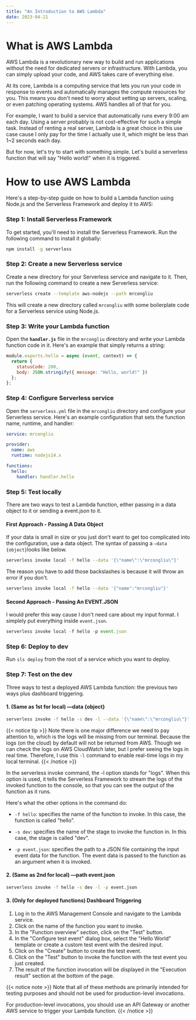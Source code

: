 ```yaml
---
title: "An Introduction to AWS Lambda"
date: 2023-04-21
---
```

# What is AWS Lambda

AWS Lambda is a revolutionary new way to build and run applications without the need for dedicated servers or infrastructure. With Lambda, you can simply upload your code, and AWS takes care of everything else.

At its core, Lambda is a computing service that lets you run your code in response to events and automatically manages the compute resources for you. This means you don't need to worry about setting up servers, scaling, or even patching operating systems. AWS handles all of that for you.

For example, I want to build a service that automatically runs every 9:00 am each day. Using a server probably is not cost-effective for such a simple task. Instead of renting a real server, Lambda is a great choice in this use case cause I only pay for the time I actually use it, which might be less than 1~2 seconds each day.

But for now, let's try to start with something simple. Let's build a serverless function that will say "Hello world!" when it is triggered.

# How to use AWS Lambda

Here's a step-by-step guide on how to build a Lambda function using Node.js and the Serverless Framework and deploy it to AWS:

### Step 1: Install Serverless Framework

To get started, you'll need to install the Serverless Framework. Run the following command to install it globally:

```bash
npm install -g serverless
```

### Step 2: Create a new Serverless service

Create a new directory for your Serverless service and navigate to it. Then, run the following command to create a new Serverless service:

```bash
serverless create --template aws-nodejs --path mrcongliu
```

This will create a new directory called `mrcongliu` with some boilerplate code for a Serverless service using Node.js.

### Step 3: Write your Lambda function

Open the **`handler.js`** file in the `mrcongliu` directory and write your Lambda function code in it. Here's an example that simply returns a string:

```jsx
module.exports.hello = async (event, context) => {
  return {
    statusCode: 200,
    body: JSON.stringify({ message: "Hello, world!" })
  };
};
```

### Step 4: Configure Serverless service

Open the `serverless.yml` file in the `mrcongliu` directory and configure your Serverless service. Here's an example configuration that sets the function name, runtime, and handler:

```yaml
service: mrcongliu

provider:
  name: aws
  runtime: nodejs14.x

functions:
  hello:
    handler: handler.hello
```

### Step 5: Test locally

There are two ways to test a Lambda function, either passing in a data object to it or sending a event.json to it. 

#### First Approach - Passing A Data Object

If your data is small in size or you just don't want to get too complicated into the configuration, use a data object. The syntax of passing a `—data {object}`looks like below.
     
```bash
serverless invoke local -f hello --data '{\"name\":\"mrcongliu\"}'
```

The reason you have to add those backslashes is because it will throw an error if you don't.

```bash
serverless invoke local -f hello --data '{"name":"mrcongliu"}'
```
#### Second Approach - Passing An EVENT.JSON
I would prefer this way cause I don't need care about my input format. I simplely put everything inside `event.json`.

```jsx
serverless invoke local -f hello -p event.json
```

### Step 6: Deploy to dev

Run `sls deploy` from the root of a service which you want to deploy.

### Step 7: Test on the dev

Three ways to test a deployed AWS Lambda function: the previous two ways plus dashboard triggering.

#### 1. (Same as 1st for local) —data {object} 
    
```bash
serverless invoke -f hello -s dev -l --data '{\"name\":\"mrcongliu\"}'
```
{{< notice tip >}}
Note there is one major difference we need to pay attention to, which is the logs will be missing from our terminal. Because the logs (on the cloud) by default will not be returned from AWS. Though we can check the logs on AWS CloudWatch later, but I prefer seeing the logs in real time. Therefore, I use this `-l` command to enable real-time logs in my local terminal.
{{< /notice >}}

In the serverless invoke command, the -l option stands for "logs". When this option is used, it tells the Serverless Framework to stream the logs of the invoked function to the console, so that you can see the output of the function as it runs.

Here's what the other options in the command do:

- `-f hello`: specifies the name of the function to invoke. In this case, the function is called "hello".

- `-s dev`: specifies the name of the stage to invoke the function in. In this case, the stage is called "dev".

- `-p event.json`: specifies the path to a JSON file containing the input event data for the function. The event data is passed to the function as an argument when it is invoked.

#### 2. (Same as 2nd for local) —path event.json

```bash
serverless invoke -f hello -s dev -l -p event.json
```

#### 3. (Only for deployed functions) Dashboard Triggering

1. Log in to the AWS Management Console and navigate to the Lambda service.
2. Click on the name of the function you want to invoke.
3. In the "Function overview" section, click on the "Test" button.
4. In the "Configure test event" dialog box, select the "Hello World" template or create a custom test event with the desired input.
5. Click on the "Create" button to create the test event.
6. Click on the "Test" button to invoke the function with the test event you just created.
7. The result of the function invocation will be displayed in the "Execution result" section at the bottom of the page.
    
{{< notice note >}}
Note that all of these methods are primarily intended for testing purposes and should not be used for production-level invocations. 

For production-level invocations, you should use an API Gateway or another AWS service to trigger your Lambda function.
{{< /notice >}}